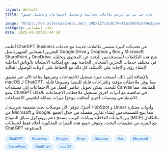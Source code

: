 ```yaml
---
layout: default
title: "شات جي بي تي بزنس تكاملات سحابية وتسجيل اجتماعات وتحليل عميق
"
image: "https://d4.alternativeto.net/_pMDx12TcSs0i7FeFIoq0KTAzV4He3gxveVHEnHR0Ng/rs:fill:1520:760:0/g:ce:0:0/YWJzOi8vZGlzdC9jb250ZW50LzE3NTAzODQ5NTA1MzIucG5n.png"
category: ذكاء اصطناعي
date: 2025-06-20T01:44:19
---
```


أعلنت ChatGPT Business عن تحديثات كبيرة تتضمن تكاملات جديدة مع خدمات التخزين السحابي الشهيرة مثل Google Drive و Dropbox و Box و Microsoft SharePoint و OneDrive. تتيح هذه التكاملات للمستخدمين البحث عن المحتوى وتحليله في مختلف خدمات التخزين السحابي الخاصة بهم، مع إمكانية الاستعانة بالوثائق الداخلية لإنشاء رؤى والإجابة على الأسئلة، كل ذلك مع الحفاظ على أذونات الوصول الحالية.

بالإضافة إلى ذلك، أصبحت ميزة تسجيل الاجتماعات وتفريغها متاحة الآن عبر تطبيق macOS لـ ChatGPT، مما يوفر ملاحظات مؤقتة واقتراحات قابلة للتنفيذ ونصوصًا قابلة للبحث. يمكن تحويل عناصر العمل من الاجتماعات إلى مستندات Canvas للمتابعة، مما يضع ChatGPT في منافسة مع أدوات أخرى لتسجيل ملاحظات الاجتماعات بالذكاء الاصطناعي ومنصات أخرى أضافت مؤخرًا ميزات مماثلة لتلخيص الاجتماعات.

أخيرًا، تتوفر الآن موصلات بحث متعمقة تجريبية لـ HubSpot و Linear وأدوات مختارة من Microsoft و Google، مما يتيح للمستخدمين إنشاء تقارير مفصلة من خلال الجمع بين البيانات الداخلية وبيانات الويب. يسمح دعم بروتوكول سياق النموذج (MCP) بالتكامل مع المزيد من تطبيقات البحث، وتتوفر جميع هذه الميزات المذكورة أعلاه فقط لحسابات ChatGPT المدفوعة.

<div style="margin-top:2px; margin-bottom:2px;"><span style="background:#e3f2fd; color:#1565c0; font-size:80%; border-radius:12px; padding:3px 10px; margin:2px 4px 2px 0; display:inline-block; border:1px solid #bbdefb;">ChatGPT</span> <span style="background:#e3f2fd; color:#1565c0; font-size:80%; border-radius:12px; padding:3px 10px; margin:2px 4px 2px 0; display:inline-block; border:1px solid #bbdefb;">Business</span> <span style="background:#e3f2fd; color:#1565c0; font-size:80%; border-radius:12px; padding:3px 10px; margin:2px 4px 2px 0; display:inline-block; border:1px solid #bbdefb;">Google</span> <span style="background:#e3f2fd; color:#1565c0; font-size:80%; border-radius:12px; padding:3px 10px; margin:2px 4px 2px 0; display:inline-block; border:1px solid #bbdefb;">Drive</span> <span style="background:#e3f2fd; color:#1565c0; font-size:80%; border-radius:12px; padding:3px 10px; margin:2px 4px 2px 0; display:inline-block; border:1px solid #bbdefb;">Dropbox</span> <span style="background:#e3f2fd; color:#1565c0; font-size:80%; border-radius:12px; padding:3px 10px; margin:2px 4px 2px 0; display:inline-block; border:1px solid #bbdefb;">Box</span> <span style="background:#e3f2fd; color:#1565c0; font-size:80%; border-radius:12px; padding:3px 10px; margin:2px 4px 2px 0; display:inline-block; border:1px solid #bbdefb;">Microsoft</span> <span style="background:#e3f2fd; color:#1565c0; font-size:80%; border-radius:12px; padding:3px 10px; margin:2px 4px 2px 0; display:inline-block; border:1px solid #bbdefb;">SharePoint</span> <span style="background:#e3f2fd; color:#1565c0; font-size:80%; border-radius:12px; padding:3px 10px; margin:2px 4px 2px 0; display:inline-block; border:1px solid #bbdefb;">OneDrive</span> <span style="background:#e3f2fd; color:#1565c0; font-size:80%; border-radius:12px; padding:3px 10px; margin:2px 4px 2px 0; display:inline-block; border:1px solid #bbdefb;">macOS</span></div>
